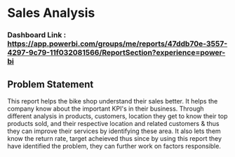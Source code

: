 # Sales Analysis

### Dashboard Link : https://app.powerbi.com/groups/me/reports/47ddb70e-3557-4297-9c79-11f032081566/ReportSection?experience=power-bi

## Problem Statement

This report helps the bike shop understand their sales better. It helps the company know about the important KPI's in their business. Through different analysis in products, customers, location they get to know their top products sold, and their respective location and related customers & thus they can improve their services by identifying these area. It also lets them know the return rate, target acheieved thus since by using this report they have identified the problem, they can further work on factors responsible.
